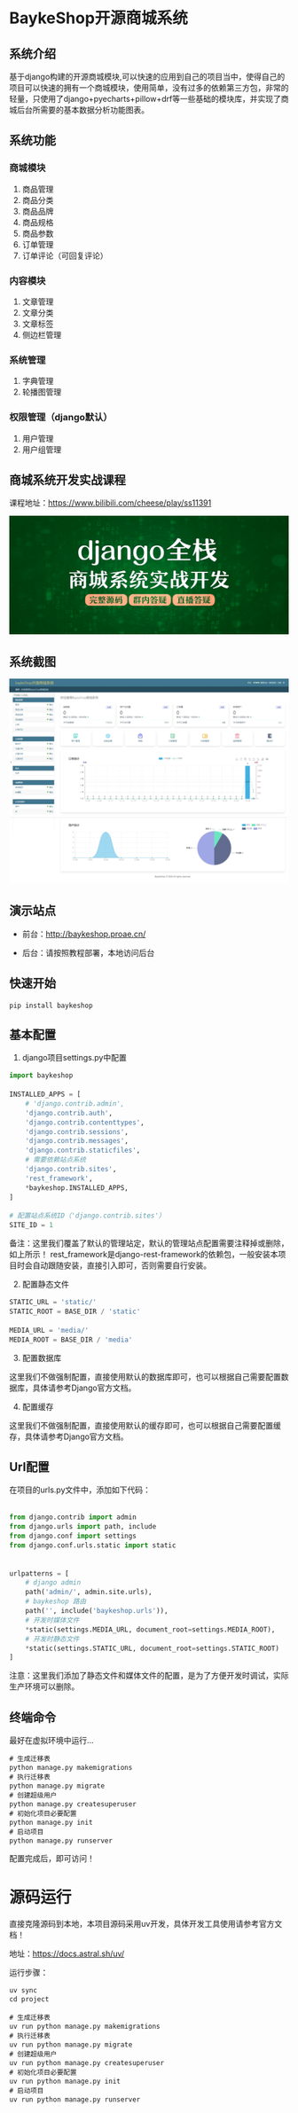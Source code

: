 # BaykeShop开源商城系统

## 系统介绍

基于django构建的开源商城模块,可以快速的应用到自己的项目当中，使得自己的项目可以快速的拥有一个商城模块，使用简单，没有过多的依赖第三方包，非常的轻量，只使用了django+pyecharts+pillow+drf等一些基础的模块库，并实现了商城后台所需要的基本数据分析功能图表。

## 系统功能

### 商城模块

1. 商品管理
2. 商品分类
3. 商品品牌
4. 商品规格
5. 商品参数
6. 订单管理
7. 订单评论（可回复评论）

### 内容模块
1. 文章管理
2. 文章分类
3. 文章标签
4. 侧边栏管理

### 系统管理
1. 字典管理
2. 轮播图管理

### 权限管理（django默认）
1. 用户管理
2. 用户组管理

## 商城系统开发实战课程

课程地址：https://www.bilibili.com/cheese/play/ss11391

<a href="https://www.bilibili.com/cheese/play/ss11391">
    <img src="src/baykeshop/contrib/shop/static/baykeshop/images/banner.png" alt="后台首页">
</a>

## 系统截图

![后台首页](src/baykeshop/contrib/shop/static/baykeshop/images/home.jpeg)

## 演示站点

- 前台：http://baykeshop.proae.cn/

- 后台：请按照教程部署，本地访问后台

## 快速开始

```
pip install baykeshop
```
## 基本配置

1. django项目settings.py中配置

```python
import baykeshop

INSTALLED_APPS = [
    # 'django.contrib.admin',
    'django.contrib.auth',
    'django.contrib.contenttypes',
    'django.contrib.sessions',
    'django.contrib.messages',
    'django.contrib.staticfiles',
    # 需要依赖站点系统
    'django.contrib.sites',
    'rest_framework',
    *baykeshop.INSTALLED_APPS,
]

# 配置站点系统ID（'django.contrib.sites'）
SITE_ID = 1
```
备注：这里我们覆盖了默认的管理站定，默认的管理站点配置需要注释掉或删除，如上所示！
rest_framework是django-rest-framework的依赖包，一般安装本项目时会自动跟随安装，直接引入即可，否则需要自行安装。

2. 配置静态文件
```python
STATIC_URL = 'static/'
STATIC_ROOT = BASE_DIR / 'static'

MEDIA_URL = 'media/'
MEDIA_ROOT = BASE_DIR / 'media'
```

3. 配置数据库

这里我们不做强制配置，直接使用默认的数据库即可，也可以根据自己需要配置数据库，具体请参考Django官方文档。

4. 配置缓存

这里我们不做强制配置，直接使用默认的缓存即可，也可以根据自己需要配置缓存，具体请参考Django官方文档。

## Url配置

在项目的urls.py文件中，添加如下代码：
```python

from django.contrib import admin
from django.urls import path, include
from django.conf import settings
from django.conf.urls.static import static


urlpatterns = [
    # django admin
    path('admin/', admin.site.urls),
    # baykeshop 路由
    path('', include('baykeshop.urls')),
    # 开发时媒体文件
    *static(settings.MEDIA_URL, document_root=settings.MEDIA_ROOT),
    # 开发时静态文件
    *static(settings.STATIC_URL, document_root=settings.STATIC_ROOT)
]
```
注意：这里我们添加了静态文件和媒体文件的配置，是为了方便开发时调试，实际生产环境可以删除。

## 终端命令

最好在虚拟环境中运行...

```shell
# 生成迁移表
python manage.py makemigrations
# 执行迁移表
python manage.py migrate
# 创建超级用户
python manage.py createsuperuser
# 初始化项目必要配置
python manage.py init
# 启动项目
python manage.py runserver
```
配置完成后，即可访问！

# 源码运行

直接克隆源码到本地，本项目源码采用uv开发，具体开发工具使用请参考官方文档！

地址：https://docs.astral.sh/uv/

运行步骤：
```
uv sync
cd project

# 生成迁移表
uv run python manage.py makemigrations
# 执行迁移表
uv run python manage.py migrate
# 创建超级用户
uv run python manage.py createsuperuser
# 初始化项目必要配置
uv run python manage.py init
# 启动项目
uv run python manage.py runserver
```

